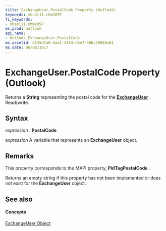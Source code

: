 ```yaml
---
title: ExchangeUser.PostalCode Property (Outlook)
keywords: vbaol11.chm2097
f1_keywords:
- vbaol11.chm2097
ms.prod: outlook
api_name:
- Outlook.ExchangeUser.PostalCode
ms.assetid: b135d7a6-daa1-4154-d6e7-506c59860a81
ms.date: 06/08/2017
---
```



# ExchangeUser.PostalCode Property (Outlook)

Returns a  **String** representing the postal code for the **[ExchangeUser](exchangeuser-object-outlook.md)** . Read/write.


## Syntax

 _expression_ . **PostalCode**

 _expression_ A variable that represents an **ExchangeUser** object.


## Remarks

This property corresponds to the MAPI property,  **PidTagPostalCode** .

Returns an empty string if this property has not been implemented or does not exist for the  **ExchangeUser** object.


## See also


#### Concepts


[ExchangeUser Object](exchangeuser-object-outlook.md)

